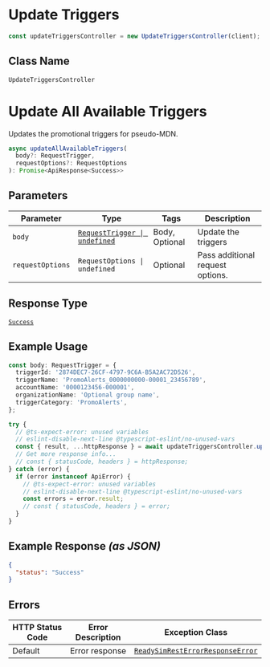 # Update Triggers

```ts
const updateTriggersController = new UpdateTriggersController(client);
```

## Class Name

`UpdateTriggersController`


# Update All Available Triggers

Updates the promotional triggers for pseudo-MDN.

```ts
async updateAllAvailableTriggers(
  body?: RequestTrigger,
  requestOptions?: RequestOptions
): Promise<ApiResponse<Success>>
```

## Parameters

| Parameter | Type | Tags | Description |
|  --- | --- | --- | --- |
| `body` | [`RequestTrigger \| undefined`](../../doc/models/request-trigger.md) | Body, Optional | Update the triggers |
| `requestOptions` | `RequestOptions \| undefined` | Optional | Pass additional request options. |

## Response Type

[`Success`](../../doc/models/success.md)

## Example Usage

```ts
const body: RequestTrigger = {
  triggerId: '2874DEC7-26CF-4797-9C6A-B5A2AC72D526',
  triggerName: 'PromoAlerts_0000000000-00001_23456789',
  accountName: '0000123456-000001',
  organizationName: 'Optional group name',
  triggerCategory: 'PromoAlerts',
};

try {
  // @ts-expect-error: unused variables
  // eslint-disable-next-line @typescript-eslint/no-unused-vars
  const { result, ...httpResponse } = await updateTriggersController.updateAllAvailableTriggers(body);
  // Get more response info...
  // const { statusCode, headers } = httpResponse;
} catch (error) {
  if (error instanceof ApiError) {
    // @ts-expect-error: unused variables
    // eslint-disable-next-line @typescript-eslint/no-unused-vars
    const errors = error.result;
    // const { statusCode, headers } = error;
  }
}
```

## Example Response *(as JSON)*

```json
{
  "status": "Success"
}
```

## Errors

| HTTP Status Code | Error Description | Exception Class |
|  --- | --- | --- |
| Default | Error response | [`ReadySimRestErrorResponseError`](../../doc/models/ready-sim-rest-error-response-error.md) |

